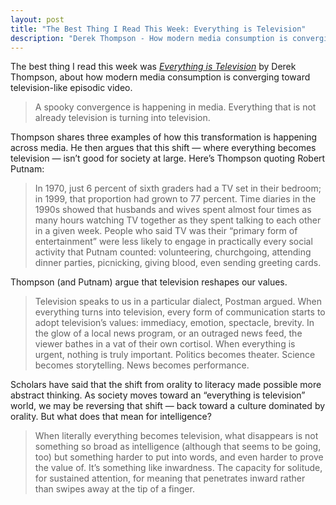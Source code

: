 ```yaml
---
layout: post
title: "The Best Thing I Read This Week: Everything is Television"
description: "Derek Thompson - How modern media consumption is converging toward episodic videos"
---
```


The best thing I read this week was [_Everything is Television_](https://www.derekthompson.org/p/why-everything-became-television) by Derek Thompson, about how modern media consumption is converging toward television-like episodic video.

> A spooky convergence is happening in media. Everything that is not already television is turning into television.

Thompson shares three examples of how this transformation is happening across media. He then argues that this shift — where everything becomes television — isn’t good for society at large. Here’s Thompson quoting Robert Putnam:

> In 1970, just 6 percent of sixth graders had a TV set in their bedroom; in 1999, that proportion had grown to 77 percent. Time diaries in the 1990s showed that husbands and wives spent almost four times as many hours watching TV together as they spent talking to each other in a given week. People who said TV was their “primary form of entertainment” were less likely to engage in practically every social activity that Putnam counted: volunteering, churchgoing, attending dinner parties, picnicking, giving blood, even sending greeting cards.

Thompson (and Putnam) argue that television reshapes our values.

> Television speaks to us in a particular dialect, Postman argued. When everything turns into television, every form of communication starts to adopt television’s values: immediacy, emotion, spectacle, brevity. In the glow of a local news program, or an outraged news feed, the viewer bathes in a vat of their own cortisol. When everything is urgent, nothing is truly important. Politics becomes theater. Science becomes storytelling. News becomes performance.

Scholars have said that the shift from orality to literacy made possible more abstract thinking. As society moves toward an “everything is television” world, we may be reversing that shift — back toward a culture dominated by orality. But what does that mean for intelligence?

> When literally everything becomes television, what disappears is not something so broad as intelligence (although that seems to be going, too) but something harder to put into words, and even harder to prove the value of. It’s something like inwardness. The capacity for solitude, for sustained attention, for meaning that penetrates inward rather than swipes away at the tip of a finger.

